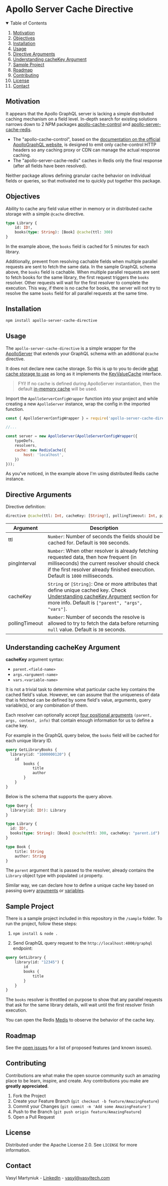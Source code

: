# Apollo Server Cache Directive

<!-- TABLE OF CONTENTS -->
<details open="open">
  <summary>Table of Contents</summary>
  <ol>
    <li>
      <a href="#motivation">Motivation</a>
    </li>
    <li>
      <a href="#objectives">Objectives</a>
    </li>
    <li>
      <a href="#installation">Installation</a>
    </li>
    <li><a href="#usage">Usage</a></li>
    <li><a href="#directive-arguments">Directive Arguments</a></li>
    <li><a href="#understanding-cachekey-argument">Understanding cacheKey Argument</a></li>
    <li><a href="#sample-project">Sample Project</a></li>
    <li><a href="#roadmap">Roadmap</a></li>
    <li><a href="#contributing">Contributing</a></li>
    <li><a href="#license">License</a></li>
    <li><a href="#contact">Contact</a></li>
  </ol>
</details>

<!-- MOTIVATION -->
## Motivation

It appears that the Apollo GraphQL server is lacking a simple distributed caching mechanism on a field level. In-depth search for existing solutions narrows down to 2 NPM packages [apollo-cache-control](https://www.npmjs.com/package/apollo-cache-control) and [apollo-server-cache-redis](https://www.npmjs.com/package/apollo-server-cache-redis).

- The "apollo-cache-control", based on the [documentation on the official ApolloGraphQL website](https://www.apollographql.com/docs/apollo-server/performance/caching/), is designed to emit only cache-control HTTP headers so any caching proxy or CDN can manage the actual response caching.
- The "apollo-server-cache-redis" caches in Redis only the final response (after all fields have been resolved).

Neither package allows defining granular cache behavior on individual fields or queries, so that motivated me to quickly put together this package.


<!-- OBJECTIVE -->
## Objectives

Ability to cache any field value either in memory or in distributed cache storage with a simple `@cache` directive.

```graphql
type Library {
    id: ID!,
    books(type: String): [Book] @cache(ttl: 300)
}
```

In the example above, the `books` field is cached for 5 minutes for each library.

Additionally, prevent from resolving cachable fields when multiple parallel requests are sent to fetch the same data. In the sample GraphQL schema above, the `books` field is cachable. When multiple parallel requests are sent to fetch books for the same library, the first request triggers the `books` resolver. Other requests will wait for the first resolver to complete the execution. This way, if there is no cache for books, the server will not try to resolve the same `books` field for all parallel requests at the same time.


<!-- INSTALLATION -->
## Installation

```sh
npm install apollo-server-cache-directive
```


<!-- USAGE EXAMPLES -->
## Usage

The `apollo-server-cache-directive` is a simple wrapper for the [ApolloServer](https://github.com/apollographql/apollo-server) that extends your GraphQL schema with an additional `@cache` directive.

It does not declare new cache storage. So this is up to you to decide [what cache storage to use](https://www.apollographql.com/docs/apollo-server/performance/caching/) as long as it implements the [KeyValueCache](https://github.com/apollographql/apollo-server/blob/main/packages/apollo-server-caching/src/KeyValueCache.ts) interface.

> FYI! If no cache is defined during ApolloServer instantiation, then the default [in-memory cache](https://www.apollographql.com/docs/apollo-server/performance/caching/#in-memory-cache-setup) will be used.

Import the `ApolloServerConfigWrapper` function into your project and while creating a new `ApolloServer` instance, wrap the config in the imported function.

```js
const { ApolloServerConfigWrapper } = require('apollo-server-cache-directive');

//...

const server = new ApolloServer(ApolloServerConfigWrapper({
    typeDefs,
    resolvers,
    cache: new RedisCache({
        host: 'localhost',
    })
}));
```

As you've noticed, in the example above I'm using distributed Redis cache instance.


<!-- DIRECTIVE ARGUMENTS -->
## Directive Arguments

Directive definition:
```graphql
directive @cache(ttl: Int, cacheKey: [String!], pollingTimeout: Int, pingInterval: Int) on FIELD_DEFINITION
```

| Argument | Description |
| --- | --- |
| ttl | `Number`: Number of seconds the fields should be cached for. Default is `900` seconds. |
| pingInterval | `Number`: When other resolver is already fetching requested data, then how frequent (in milliseconds) the current resolver should check if the first resolver already finished execution. Default is `1000` milliseconds. |
| cacheKey | `String` or `[String]`: One or more attributes that define unique cached key. Check <a href="#understanding-cachekey-argument">Understanding cacheKey Argument</a> section for more info. Default is `["parent", "args", "vars"]`. |
| pollingTimeout | `Number`: Number of seconds the resolve is allowed to try to fetch the data before returning `null` value. Default is `30` seconds. |

<!-- UNDERSTANDING CACHEKEY ARGUMENT -->
## Understanding cacheKey Argument

**cacheKey** argument syntax:
 - `parent.<field-name>`
 - `args.<argument-name>`
 - `vars.<variable-name>`

It is not a trivial task to determine what particular cache key contains the cached field's value. However, we can assume that the uniqueness of data that is fetched can be defined by some field's value, arguments, query variable(s), or any combination of them.

Each resolver can optionally accept [four positional arguments](https://www.apollographql.com/docs/apollo-server/data/resolvers/#resolver-arguments) `(parent, args, context, info)` that contain enough information for us to define a cache key.

For example in the GraphQL query below, the `books` field will be cached for each unique library ID.

```graphql
query GetLibraryBooks {
  library(id: "1000000120") {
    id
		books {
			title
			author
		}
	}
}
```

Below is the schema that supports the query above.

```graphql
type Query {
  library(id: ID!): Library
}

type Library {
  id: ID!,
  books(type: String): [Book] @cache(ttl: 300, cacheKey: "parent.id")
}

type Book {
    title: String
    author: String
}
```

The `parent` argument that is passed to the resolver, already contains the `Library` object type with populated `id` property.

Similar way, we can declare how to define a unique cache key based on passing query [arguments](https://graphql.org/learn/queries/#fields) or [variables](https://graphql.org/learn/queries/#fields).


<!-- SAMPLE PROJECT -->
## Sample Project

There is a sample project included in this repository in the `/sample` folder. To run the project, follow these steps:

1. `npm install & node .`

2. Send GraphQL query request to the `http://localhost:4000/graphql` endpoint:
```graphql
query GetLibrary {
    library(id: "12345") {
        id
        books {
            title
        }
    }
}
```

The `books` resolver is throttled on purpose to show that any parallel requests that ask for the same library details, will wait until the first resolver finish execution.

You can open the Redis [Medis](https://github.com/luin/medis) to observe the behavior of the cache key.

<!-- ROADMAP -->
## Roadmap

See the [open issues](https://github.com/VasylTech/apollo-server-cache-directive/issues) for a list of proposed features (and known issues).


<!-- CONTRIBUTING -->
## Contributing

Contributions are what make the open source community such an amazing place to be learn, inspire, and create. Any contributions you make are **greatly appreciated**.

1. Fork the Project
2. Create your Feature Branch (`git checkout -b feature/AmazingFeature`)
3. Commit your Changes (`git commit -m 'Add some AmazingFeature'`)
4. Push to the Branch (`git push origin feature/AmazingFeature`)
5. Open a Pull Request


<!-- LICENSE -->
## License

Distributed under the Apache License 2.0. See `LICENSE` for more information.


<!-- CONTACT -->
## Contact

Vasyl Martyniuk - [LinkedIn](https://www.linkedin.com/in/vasyltech) - vasyl@vasyltech.com